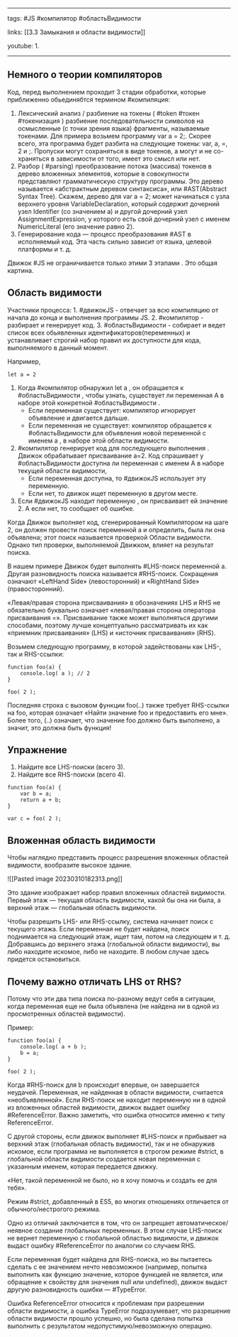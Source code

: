 ____

tags: #JS #компилятор #областьВидимости 

links: [[3.3 Замыкания и области видимости]] 

youtube: 
1. 

_____

## Немного о теории компиляторов

Код, перед выполнением проходит 3 стадии обработки, которые приближенно обьединябтся термином #компиляция:

1. Лексический анализ / разбиение на токены ( #token #токен #токенизация ) разбиение последовательности символов на осмысленные (с точки зрения языка) фрагменты, называемые токенами. 
		Для примера возьмем программу var a = 2;. Скорее всего, эта программа будет разбита на следующие токены: var, a, =, 2 и ;. Пропуски могут сохраняться в виде токенов, а могут и не со- храняться в зависимости от того, имеет это смысл или нет.
2. Разбор ( #parsing) преобразование потока (массива) токенов в дерево вложенных элементов, которые в совокупности представляют грамматическую структуру программы. Это дерево называется «абстрактным деревом синтаксиса», или #AST(Abstract Syntax Tree). 
		Скажем, дерево для var a = 2; может начинаться с узла верхнего уровня VariableDeclaration, который содержит дочерний узел Identifier (со значением a) и другой дочерний узел AssignmentExpression, у которого есть свой дочерний узел с именем NumericLiteral (его значение равно 2).
3. Генерирование кода — процесс преобразования #AST в исполняемый код. Эта часть сильно зависит от языка, целевой платформы и т. д.

Движок #JS не ограничивается только этими 3 этапами . Это общая картина.

## Область видимости

Участники процесса:
	1. #движокJS - отвечает за всю компиляцию от начала до конца и выполнения программы JS.
	2. #компилятор - разбирает и генерирует код.
	3. #областьВидимости - собирает и ведет список всех обьявленных идентификаторов(переменных) и устанавливает строгий набор правил их доступности для кода, выполняемого в данный момент.

Например, 
~~~
let a = 2
~~~

1. Когда #компилятор обнаружил let a , он обращается к #областьВидимости , чтобы узнать, существует ли переменная A в наборе этой конкретной #областьВидимости .
	* Если переменная существует: компилятор игнорирует объявление и двигается дальше.
	* Если переменная не существует: компилятор обращается к #областьВидимости для объявления новой переменной с именем a , в наборе этой области видимости.
2. #компилятор генерирует код для последующего выполнения . Движок обрабатывает присваивание a=2. Код спрашивает у #областьВидимости доступна ли переменная с именем A в наборе текущей области видимости, 
	* Если переменная доступна, то #движокJS  использует эту переменную.
	* Если нет, то движок ищет переменную в другом месте.
3. Если #движокJS находит переменную , он присваивает ей значение 2. А если нет, то сообщает об ошибке.

Когда Движок выполняет код, сгенерированный Компилятором на шаге 2, он должен провести поиск переменной a и определить, была ли она объявлена; этот поиск называется проверкой Области видимости. Однако тип проверки, выполняемой Движком, влияет на результат поиска.

В нашем примере Движок будет выполнять #LHS-поиск переменной a. Другая разновидность поиска называется #RHS-поиск. Сокращения означают «LeftHand Side» (левосторонний) и «RightHand Side» (правосторонний). 

«Левая/правая сторона присваивания» в обозначениях LHS и RHS не обязательно буквально означает «левая/правая сторона оператора присваивания =». Присваивание также может выполняться другими способами, поэтому лучше концептуально рассматривать их как «приемник присваивания» (LHS) и «источник присваивания» (RHS).

Возьмем следующую программу, в которой задействованы как LHS-, так и RHS-ссылки:
~~~
function foo(a) {
	console.log( a ); // 2
}

foo( 2 );
~~~

Последняя строка с вызовом функции foo(..) также требует RHS-ссылки на foo, которая означает «Найти значение foo и предоставить его мне». Более того, (..) означает, что значение foo должно быть выполнено, а значит, это должна быть функция!

## Упражнение

1. Найдите все LHS-поиски (всего 3).
2. Найдите все RHS-поиски (всего 4).

~~~
function foo(a) {
	var b = a;
	return a + b;
}

var c = foo( 2 );
~~~

## Вложенная область видимости

Чтобы наглядно представить процесс разрешения вложенных областей видимости, вообразите высокое здание.

![[Pasted image 20230310182313.png]]

Это здание изображает набор правил вложенных областей видимости. Первый этаж — текущая область видимости, какой бы она ни была, а верхний этаж — глобальная область видимости.

Чтобы разрешить LHS- или RHS-ссылку, система начинает поиск с текущего этажа. Если переменная не будет найдена, поиск поднимается на следующий этаж, ищет там, потом на следующем и т. д. Добравшись до верхнего этажа (глобальной области видимости), вы либо находите искомое, либо не находите. В любом случае здесь придется остановиться.

## Почему важно отличать LHS от RHS?

Потому что эти два типа поиска по-разному ведут себя в ситуации, когда переменная еще не была объявлена (не найдена ни в одной из просмотренных областей видимости).

Пример:
~~~
function foo(a) {
	console.log( a + b );
	b = a;
}

foo( 2 );
~~~

Когда #RHS-поиск для b происходит впервые, он завершается неудачей. Переменная, не найденная в области видимости, считается «необъявленной».
Если RHS-поиск не находит переменную ни в одной из вложенных областей видимости, движок выдает ошибку #ReferenceError.
Важно заметить, что ошибка относится именно к типу ReferenceError.

С другой стороны, если движок выполняет #LHS-поиск и прибывает на верхний этаж (глобальная область видимости), так и не обнаружив искомое, если программа не выполняется в строгом режиме #strict, в глобальной области видимости создается новая переменная с указанным именем, которая передается движку.

«Нет, такой переменной не было, но я хочу помочь и создать ее для тебя».

Режим #strict, добавленный в ES5, во многих отношениях отличается от обычного/нестрогого режима. 

Одно из отличий заключается в том, что он запрещает автоматическое/неявное создание глобальных переменных. В этом случае LHS-поиск не вернет переменную с глобальной областью видимости, и движок выдаст ошибку #ReferenceError по аналогии со случаем RHS.

Если переменная будет найдена для RHS-поиска, но вы пытаетесь сделать с ее значением нечто невозможное (например, попытка выполнить как функцию значение, которое функцией не является, или обращение к свойству для значения null или undefined), движок выдаст другую разновидность ошибки — #TypeError.

Ошибка ReferenceError относится к проблемам при разрешении области видимости, а ошибка TypeError подразумевает, что разрешение области видимости прошло успешно, но была сделана попытка выполнить с результатом недопустимую/невозможную операцию.
